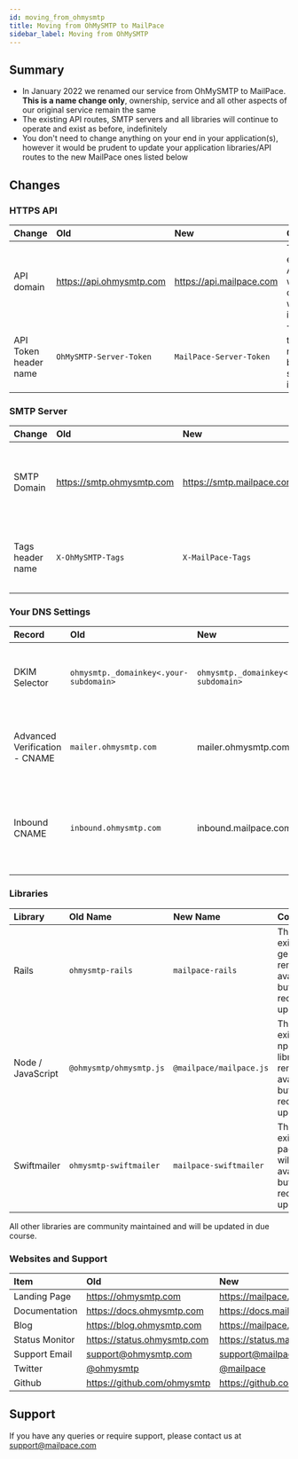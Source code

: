 ```yaml
---
id: moving_from_ohmysmtp
title: Moving from OhMySMTP to MailPace
sidebar_label: Moving from OhMySMTP
---
```


## Summary

- In January 2022 we renamed our service from OhMySMTP to MailPace. **This is a name change only**, ownership, service and all other aspects of our original service remain the same
- The existing API routes, SMTP servers and all libraries will continue to operate and exist as before, indefinitely
- You don't need to change anything on your end in your application(s), however it would be prudent to update your application libraries/API routes to the new MailPace ones listed below

## Changes

### HTTPS API 

| Change      | Old      | New    | Comments |
| :------------- | :------------- | :---------- |  :------ |
| API domain | https://api.ohmysmtp.com | https://api.mailpace.com | The existing API routes will all continue to work indefinitely|
| API Token header name | `OhMySMTP-Server-Token` | `MailPace-Server-Token` | The old token name will be supported indefinitely |


### SMTP Server

| Change      | Old      | New    | Comments |
| :------------- | :------------- | :---------- |  :------ |
| SMTP Domain | https://smtp.ohmysmtp.com | https://smtp.mailpace.com | The existing SMTP route will continue to work indefinitely|
| Tags header name | `X-OhMySMTP-Tags` | `X-MailPace-Tags` | The old tags header will be supported indefinitely  |

### Your DNS Settings

| Record      | Old      | New    | Comments |
| :------------- | :------------- | :---------- |  :------ |
| DKIM Selector | `ohmysmtp._domainkey<.your-subdomain>` | `ohmysmtp._domainkey<.your-subdomain>`  | To avoid breaking DKIM signing this stays the same |
| Advanced Verification - CNAME  | `mailer.ohmysmtp.com` | mailer.ohmysmtp.com | To avoid breaking rDNS lookups this stays the same  |
| Inbound CNAME | `inbound.ohmysmtp.com` | inbound.mailpace.com | Inbound emails will continue to work through the old record indefinitely |

### Libraries

| Library      | Old Name     | New Name   | Comments |
| :------------- | :------------- | :---------- |  :------ |
| Rails | `ohmysmtp-rails` | `mailpace-rails` | The existing gem will remain available, but will not receive updates |
| Node / JavaScript | `@ohmysmtp/ohmysmtp.js` | `@mailpace/mailpace.js` | The existing npm library will remain available, but will not receive updates |
| Swiftmailer | `ohmysmtp-swiftmailer` | `mailpace-swiftmailer` | The existing package will remain available, but will not receive updates |

All other libraries are community maintained and will be updated in due course.

### Websites and Support

| Item      | Old     | New   | 
| :------------- | :------------- | :---------- | 
| Landing Page | https://ohmysmtp.com | https://mailpace.com |
| Documentation | https://docs.ohmysmtp.com | https://docs.mailpace.com |
| Blog | https://blog.ohmysmtp.com | https://mailpace.com/blog |
| Status Monitor | https://status.ohmysmtp.com | https://status.mailpace.com |
| Support Email | support@ohmysmtp.com | support@mailpace.com |
| Twitter | [@ohmysmtp](https://twitter.com/ohmysmtp) | [@mailpace](https://twitter.com/mailpace) |
| Github | https://github.com/ohmysmtp | https://github.com/mailpace |

## Support

If you have any queries or require support, please contact us at support@mailpace.com
